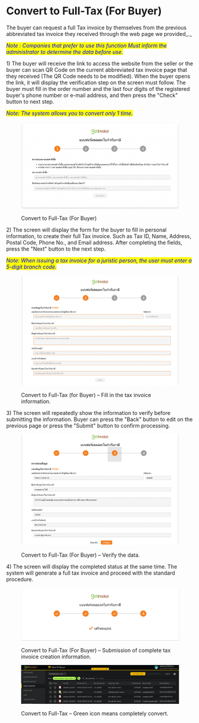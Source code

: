 # Convert to Full-Tax (For Buyer)

The buyer can request a full Tax invoice by themselves from the previous abbreviated tax invoice they received through the web page we provided_._

_<mark style="color:blue;">Note : Companies that prefer to use this function Must inform the administrator to determine the data before use.</mark>_

1\) The buyer will receive the link to access the website from the seller or the buyer can scan QR Code on the current abbreviated tax invoice page that they received (The QR Code needs to be modified). When the buyer opens the link, it will display the verification step on the screen must follow. The buyer must fill in the order number and the last four digits of the registered buyer's phone number or e-mail address, and then press the "Check" button to next step.

_<mark style="color:blue;">Note: The system allows you to convert only 1 time.</mark>_

<figure><img src="../.gitbook/assets/image (80).png" alt=""><figcaption><p>Convert to Full-Tax (For Buyer)</p></figcaption></figure>

2\) The screen will display the form for the buyer to fill in personal information, to create their full Tax invoice. Such as Tax ID, Name, Address, Postal Code, Phone No., and Email address. After completing the fields, press the "Next" button to the next step. &#x20;

_<mark style="color:blue;">Note: When issuing a tax invoice for a juristic person, the user must enter a 5-digit branch code.</mark>_

<figure><img src="../.gitbook/assets/image (40).png" alt=""><figcaption><p>Convert to Full-Tax (for Buyer) – Fill in the tax invoice information.</p></figcaption></figure>

3\)  The screen will repeatedly show the information to verify before submitting the information. Buyer can press the "Back" button to edit on the previous page or press the "Submit" button to confirm processing.

<figure><img src="../.gitbook/assets/image (58).png" alt=""><figcaption><p>Convert to Full-Tax (For Buyer) – Verify the data.</p></figcaption></figure>

4\) The screen will display the completed status at the same time. The system will generate a full tax invoice and proceed with the standard procedure.

<figure><img src="../.gitbook/assets/image (35).png" alt=""><figcaption><p>Convert to Full-Tax (For Buyer) – Submission of complete tax invoice creation information.</p></figcaption></figure>

<figure><img src="../.gitbook/assets/image (77).png" alt=""><figcaption><p>Convert to Full-Tax – Green icon means completely convert.</p></figcaption></figure>
